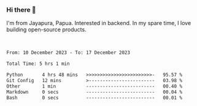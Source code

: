 ### Hi there 👋

I'm from Jayapura, Papua. Interested in backend. In my spare time, I love building open-source products.

<br>

 
 <!--START_SECTION:waka-->

```txt
From: 10 December 2023 - To: 17 December 2023

Total Time: 5 hrs 1 min

Python       4 hrs 48 mins   >>>>>>>>>>>>>>>>>>>>>>>>-   95.57 %
Git Config   12 mins         >------------------------   03.98 %
Other        1 min           -------------------------   00.40 %
Markdown     0 secs          -------------------------   00.04 %
Bash         0 secs          -------------------------   00.01 %
```

<!--END_SECTION:waka-->
